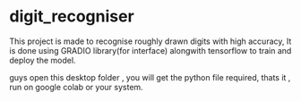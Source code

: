 # digit_recogniser
This project is made to recognise roughly drawn digits with high accuracy, It is done using GRADIO library(for interface) alongwith tensorflow to train and deploy the model.


guys open this desktop folder , you will get the python file required, thats it , run on google colab or your system. 
